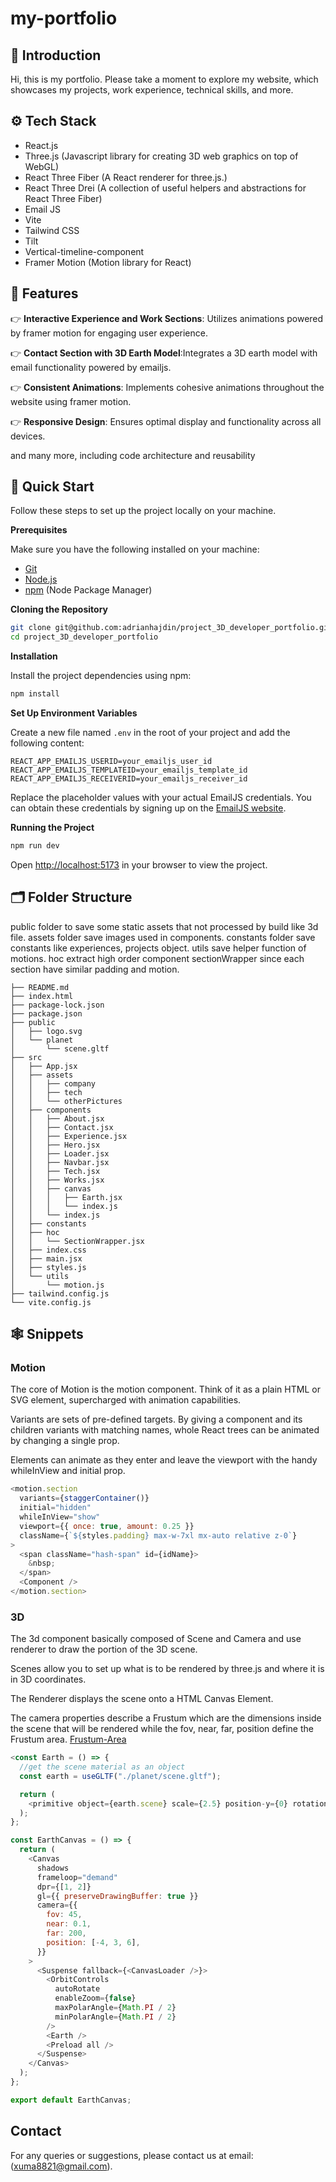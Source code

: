 # my-portfolio

## 🤖 Introduction

Hi, this is my portfolio. Please take a moment to explore my website, which showcases my projects, work experience, technical skills, and more.

## ⚙️ Tech Stack

- React.js
- Three.js (Javascript library for creating 3D web graphics on top of WebGL)
- React Three Fiber (A React renderer for three.js.)
- React Three Drei (A collection of useful helpers and abstractions for React Three Fiber)
- Email JS
- Vite
- Tailwind CSS
- Tilt
- Vertical-timeline-component
- Framer Motion (Motion library for React)

## 🔋 Features

👉 **Interactive Experience and Work Sections**: Utilizes animations powered by framer motion for engaging user experience.

👉 **Contact Section with 3D Earth Model**:Integrates a 3D earth model with email functionality powered by emailjs.

👉 **Consistent Animations**: Implements cohesive animations throughout the website using framer motion.

👉 **Responsive Design**: Ensures optimal display and functionality across all devices.

and many more, including code architecture and reusability

## 🤸 Quick Start

Follow these steps to set up the project locally on your machine.

**Prerequisites**

Make sure you have the following installed on your machine:

- [Git](https://git-scm.com/)
- [Node.js](https://nodejs.org/en)
- [npm](https://www.npmjs.com/) (Node Package Manager)

**Cloning the Repository**

```bash
git clone git@github.com:adrianhajdin/project_3D_developer_portfolio.git
cd project_3D_developer_portfolio
```

**Installation**

Install the project dependencies using npm:

```bash
npm install
```

**Set Up Environment Variables**

Create a new file named `.env` in the root of your project and add the following content:

```env
REACT_APP_EMAILJS_USERID=your_emailjs_user_id
REACT_APP_EMAILJS_TEMPLATEID=your_emailjs_template_id
REACT_APP_EMAILJS_RECEIVERID=your_emailjs_receiver_id
```

Replace the placeholder values with your actual EmailJS credentials. You can obtain these credentials by signing up on the [EmailJS website](https://www.emailjs.com/).

**Running the Project**

```bash
npm run dev
```

Open [http://localhost:5173](http://localhost:5173) in your browser to view the project.

## 🗂️ Folder Structure

public folder to save some static assets that not processed by build like 3d file.
assets folder save images used in components.
constants folder save constants like experiences, projects object.
utils save helper function of motions.
hoc extract high order component sectionWrapper since each section have similar padding and motion.

```
├── README.md
├── index.html
├── package-lock.json
├── package.json
├── public
│   ├── logo.svg
│   └── planet
│       └── scene.gltf
├── src
│   ├── App.jsx
│   ├── assets
│   │   ├── company
│   │   ├── tech
│   │   └── otherPictures
│   ├── components
│   │   ├── About.jsx
│   │   ├── Contact.jsx
│   │   ├── Experience.jsx
│   │   ├── Hero.jsx
│   │   ├── Loader.jsx
│   │   ├── Navbar.jsx
│   │   ├── Tech.jsx
│   │   ├── Works.jsx
│   │   ├── canvas
│   │   │   ├── Earth.jsx
│   │   │   └── index.js
│   │   └── index.js
│   ├── constants
│   ├── hoc
│   │   └── SectionWrapper.jsx
│   ├── index.css
│   ├── main.jsx
│   ├── styles.js
│   └── utils
│       └── motion.js
├── tailwind.config.js
└── vite.config.js
```

## 🕸️ Snippets

### Motion

The core of Motion is the motion component. Think of it as a plain HTML or SVG element, supercharged with animation capabilities.

Variants are sets of pre-defined targets. By giving a component and its children variants with matching names, whole React trees can be animated by changing a single prop.

Elements can animate as they enter and leave the viewport with the handy whileInView and initial prop.

```javascript
<motion.section
  variants={staggerContainer()}
  initial="hidden"
  whileInView="show"
  viewport={{ once: true, amount: 0.25 }}
  className={`${styles.padding} max-w-7xl mx-auto relative z-0`}
>
  <span className="hash-span" id={idName}>
    &nbsp;
  </span>
  <Component />
</motion.section>
```

### 3D

The 3d component basically composed of Scene and Camera and use renderer to draw the portion of the 3D scene.

Scenes allow you to set up what is to be rendered by three.js and where it is in 3D coordinates.

The Renderer displays the scene onto a HTML Canvas Element.

The camera properties describe a Frustum which are the dimensions inside the scene that will be rendered while the fov, near, far, position define the Frustum area. [Frustum-Area](./images/canvasCamera.png)

```javascript
<const Earth = () => {
  //get the scene material as an object
  const earth = useGLTF("./planet/scene.gltf");

  return (
    <primitive object={earth.scene} scale={2.5} position-y={0} rotation-y={0} />
  );
};

const EarthCanvas = () => {
  return (
    <Canvas
      shadows
      frameloop="demand"
      dpr={[1, 2]}
      gl={{ preserveDrawingBuffer: true }}
      camera={{
        fov: 45,
        near: 0.1,
        far: 200,
        position: [-4, 3, 6],
      }}
    >
      <Suspense fallback={<CanvasLoader />}>
        <OrbitControls
          autoRotate
          enableZoom={false}
          maxPolarAngle={Math.PI / 2}
          minPolarAngle={Math.PI / 2}
        />
        <Earth />
        <Preload all />
      </Suspense>
    </Canvas>
  );
};

export default EarthCanvas;
```

## Contact

For any queries or suggestions, please contact us at email:(xuma8821@gmail.com).
